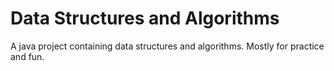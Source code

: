 # Data Structures and Algorithms
A java project containing data structures and algorithms. Mostly for practice and fun.
